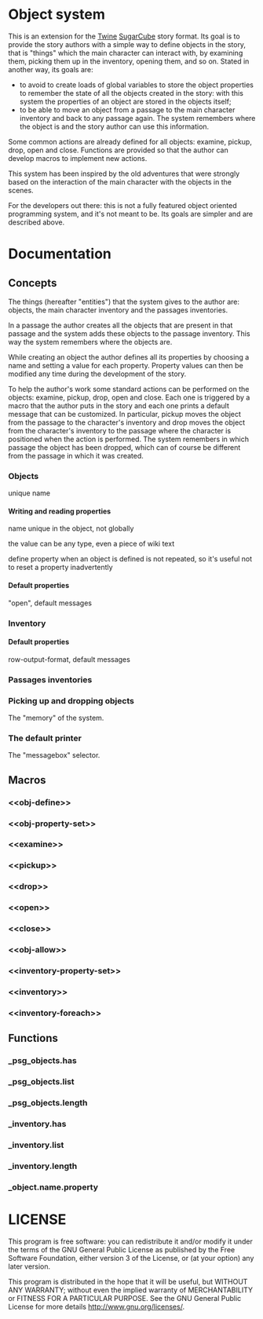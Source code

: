 # Object system

This is an extension for the [Twine](http://twinery.org/) [SugarCube](https://www.motoslave.net/sugarcube/2/) story format. Its goal is to provide the story authors with a simple way to define objects in the story, that is "things" which the main character can interact with, by examining them, picking them up in the inventory, opening them, and so on. Stated in another way, its goals are:

- to avoid to create loads of global variables to store the object properties to remember the state of all the objects created in the story: with this system the properties of an object are stored in the objects itself;
- to be able to move an object from a passage to the main character inventory and back to any passage again. The system remembers where the object is and the story author can use this information.

Some common actions are already defined for all objects: examine, pickup, drop, open and close. Functions are provided so that the author can develop macros to implement new actions.

This system has been inspired by the old adventures that were strongly based on the interaction of the main character with the objects in the scenes.

For the developers out there: this is not a fully featured object oriented programming system, and it's not meant to be. Its goals are simpler and are described above.

# Documentation

## Concepts

The things (hereafter "entities") that the system gives to the author are: objects, the main character inventory and the passages inventories.

In a passage the author creates all the objects that are present in that passage and the system adds these objects to the passage inventory. This way the system remembers where the objects are.

While creating an object the author defines all its properties by choosing a name and setting a value for each property. Property values can then be modified any time during the development of the story.

To help the author's work some standard actions can be performed on the objects: examine, pickup, drop, open and close. Each one is triggered by a macro that the author puts in the story and each one prints a default message that can be customized. In particular, pickup moves the object from the passage to the character's inventory and drop moves the object from the character's inventory to the passage where the character is positioned when the action is performed. The system remembers in which passage the object has been dropped, which can of course be different from the passage in which it was created.


### Objects

unique name

#### Writing and reading properties

name unique in the object, not globally

the value can be any type, even a piece of wiki text

define property when an object is defined is not repeated, so it's useful not to reset a property inadvertently

#### Default properties

"open", default messages

### Inventory

#### Default properties

row-output-format, default messages

### Passages inventories

### Picking up and dropping objects

The "memory" of the system.

### The default printer

The "messagebox" selector.

## Macros

### \<\<obj-define>>

### \<\<obj-property-set>>

### \<\<examine>>

### \<\<pickup>>

### \<\<drop>>

### \<\<open>>

### \<\<close>>

### \<\<obj-allow>>

### \<\<inventory-property-set>>

### \<\<inventory>>

### \<\<inventory-foreach>>


## Functions 

### _psg_objects.has

### _psg_objects.list

### _psg_objects.length

### _inventory.has

### _inventory.list

### _inventory.length

### _object.name.property


# LICENSE

This program is free software: you can redistribute it and/or modify
it under the terms of the GNU General Public License as published by
the Free Software Foundation, either version 3 of the License, or
(at your option) any later version.

This program is distributed in the hope that it will be useful,
but WITHOUT ANY WARRANTY; without even the implied warranty of
MERCHANTABILITY or FITNESS FOR A PARTICULAR PURPOSE.  See the
GNU General Public License for more details http://www.gnu.org/licenses/.

